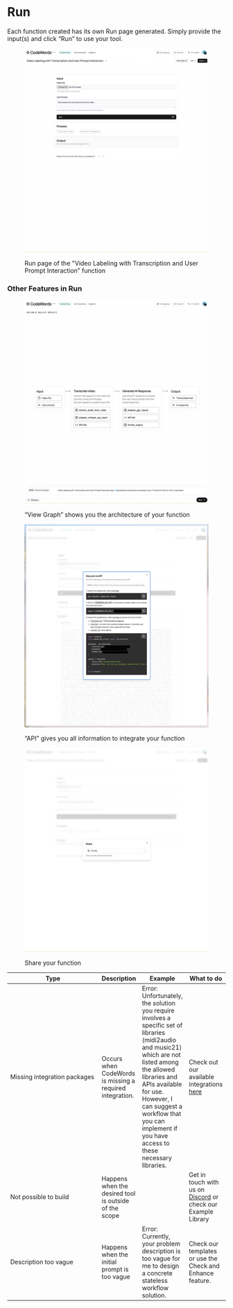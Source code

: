 # Run

Each function created has its own Run page generated. Simply provide the input(s) and click “Run” to use your tool.

<figure><img src="../../.gitbook/assets/AZ - Arc -2024-08-30 at 16.31.32@2x (1).png" alt=""><figcaption><p>Run page of the "Video Labeling with Transcription and User Prompt Interaction” function</p></figcaption></figure>

### Other Features in Run

<div>

<figure><img src="../../.gitbook/assets/AZ - Arc -2024-08-30 at 16.34.11@2x (1).png" alt=""><figcaption><p>“View Graph” shows you the architecture of your function</p></figcaption></figure>

 

<figure><img src="../../.gitbook/assets/image.png" alt=""><figcaption><p>“API” gives you all information to integrate your function</p></figcaption></figure>

 

<figure><img src="../../.gitbook/assets/AZ - Arc -2024-08-30 at 16.35.44@2x.png" alt=""><figcaption><p>Share your function </p></figcaption></figure>

</div>



<table><thead><tr><th width="200">Type</th><th>Description</th><th>Example</th><th>What to do</th></tr></thead><tbody><tr><td>Missing integration packages</td><td>Occurs when CodeWords is missing a required integration.</td><td>Error: Unfortunately, the solution you require involves a specific set of libraries (midi2audio and music21) which are not listed among the allowed libraries and APIs available for use. However, I can suggest a workflow that you can implement if you have access to these necessary libraries.</td><td>Check out our available integrations <a href="https://agemo.notion.site/136c873bb9c7406d8ebf5ac8c4b5dcba?pvs=25#73b202bd047a41fd9cc45aad4ae803d1">here</a></td></tr><tr><td>Not possible to build</td><td>Happens when the desired tool is outside of the scope</td><td></td><td>Get in touch with us on <a href="https://discord.codewords.ai/">Discord</a> or check our Example Library</td></tr><tr><td>Description too vague</td><td>Happens when the initial prompt is too vague</td><td>Error: Currently, your problem description is too vague for me to design a concrete stateless workflow solution.</td><td>Check our templates or use the Check and Enhance feature.</td></tr></tbody></table>
